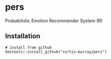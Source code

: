 # pers
Probabilistic Emotion Recommender System (R)

## Installation

```{R}
# install from github
devtools::install_github("curtis-murray/pers")
```
